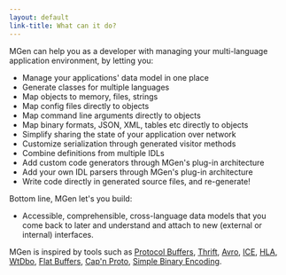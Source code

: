 ```yaml
---
layout: default
link-title: What can it do?
---
```


MGen can help you as a developer with managing your multi-language application environment, by letting you:

 * Manage your applications' data model in one place
 * Generate classes for multiple languages
 * Map objects to memory, files, strings
 * Map config files directly to objects
 * Map command line arguments directly to objects
 * Map binary formats, JSON, XML, tables etc directly to objects
 * Simplify sharing the state of your application over network
 * Customize serialization through generated visitor methods
 * Combine definitions from multiple IDLs
 * Add custom code generators through MGen's plug-in architecture
 * Add your own IDL parsers through MGen's plug-in architecture
 * Write code directly in generated source files, and re-generate!

Bottom line, MGen let's you build:

 * Accessible, comprehensible, cross-language data models that you come back to later and understand and attach to new (external or internal) interfaces.


MGen is inspired by tools such as [Protocol Buffers](https://code.google.com/p/protobuf/ "sometimes called protobuf"), [Thrift](http://thrift.apache.org/), [Avro](http://avro.apache.org/), [ICE](http://www.zeroc.com/ice.html "Internet Communications Engine"), [HLA](http://en.wikipedia.org/wiki/High-level_architecture_(simulation) "High level architecture"), [WtDbo](http://www.webtoolkit.eu/wt/), [Flat Buffers](http://google.github.io/flatbuffers/), [Cap'n Proto](http://kentonv.github.io/capnproto/), [Simple Binary Encoding](https://github.com/real-logic/simple-binary-encoding). 
